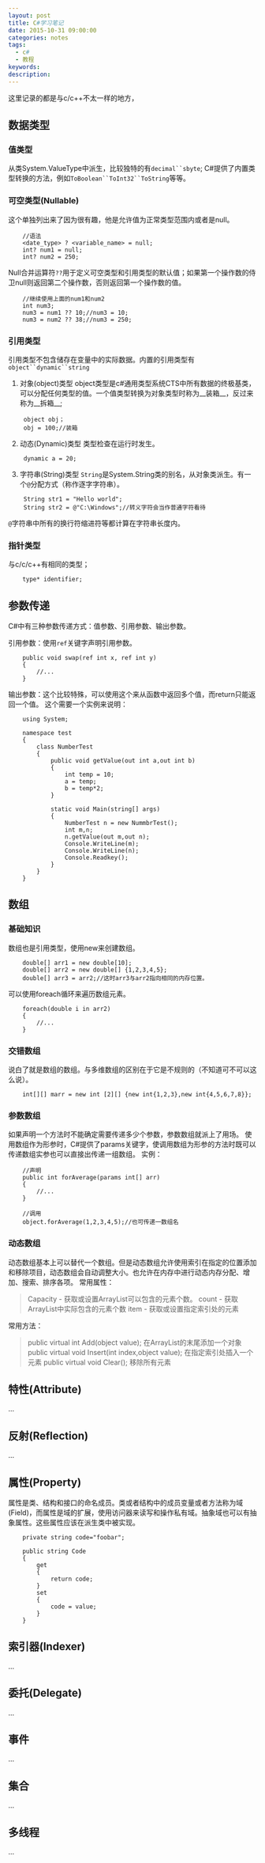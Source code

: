 ```yaml
---
layout: post
title: C#学习笔记
date: 2015-10-31 09:00:00
categories: notes
tags:
  - c#
  - 教程
keywords:
description:
---
```


这里记录的都是与c/c++不太一样的地方，

## 数据类型

### 值类型

从类System.ValueType中派生，比较独特的有`decimal``sbyte`;
C#提供了内置类型转换的方法，例如`ToBoolean``ToInt32``ToString`等等。

### 可空类型(Nullable)

这个单独列出来了因为很有趣，他是允许值为正常类型范围内或者是null。

		//语法
		<date_type> ? <variable_name> = null;
		int? num1 = null;
		int? num2 = 250;

<!-- more -->

Null合并运算符`??`用于定义可空类型和引用类型的默认值；如果第一个操作数的侍卫null则返回第二个操作数，否则返回第一个操作数的值。

		//继续使用上面的num1和num2
		int num3;
		num3 = num1 ?? 10;//num3 = 10;
		num3 = num2 ?? 38;//num3 = 250;

### 引用类型

引用类型不包含储存在变量中的实际数据。内置的引用类型有`object``dynamic``string`

1. 对象(object)类型
object类型是c#通用类型系统CTS中所有数据的终极基类，可以分配任何类型的值。一个值类型转换为对象类型时称为__装箱__，反过来称为__拆箱__;

		object obj；
		obj = 100;//装箱

2. 动态(Dynamic)类型
类型检查在运行时发生。

		dynamic a = 20;

3. 字符串(String)类型
`String`是System.String类的别名，从对象类派生。有一个`@`分配方式（称作逐字字符串）。

		String str1 = "Hello world";
		String str2 = @"C:\Windows";//转义字符会当作普通字符看待

`@`字符串中所有的换行符缩进符等都计算在字符串长度内。


### 指针类型

与c/c/c++有相同的类型；

		type* identifier;


## 参数传递

C#中有三种参数传递方式：值参数、引用参数、输出参数。

引用参数：使用`ref`关键字声明引用参数。

		public void swap(ref int x, ref int y)
		{
			//...
		}

输出参数：这个比较特殊，可以使用这个来从函数中返回多个值，而return只能返回一个值。
这个需要一个实例来说明：

		using System;

		namespace test
		{
			class NumberTest
			{
				public void getValue(out int a,out int b)
				{
					int temp = 10;
					a = temp;
					b = temp*2;
				}

				static void Main(string[] args)
				{
					NumberTest n = new NummbrTest();
					int m,n;
					n.getValue(out m,out n);
					Console.WriteLine(m);
					Console.WriteLine(n);
					Console.Readkey();
				}
			}
		}


## 数组

### 基础知识

数组也是引用类型，使用new来创建数组。

		double[] arr1 = new double[10];
		double[] arr2 = new double[] {1,2,3,4,5};
		double[] arr3 = arr2;//这时arr3与arr2指向相同的内存位置。

可以使用foreach循环来遍历数组元素。

		foreach(double i in arr2)
		{
			//...
		}

### 交错数组

说白了就是数组的数组。与多维数组的区别在于它是不规则的（不知道可不可以这么说）。

		int[][] marr = new int [2][] {new int{1,2,3},new int{4,5,6,7,8}};

### 参数数组

如果声明一个方法时不能确定需要传递多少个参数，参数数组就派上了用场。
使用数组作为形参时，C#提供了params关键字，使调用数组为形参的方法时既可以传递数组实参也可以直接出传递一组数组。
实例：

		//声明
		public int forAverage(params int[] arr)
		{
			//...
		}

		//调用
		object.forAverage(1,2,3,4,5);//也可传递一数组名

### 动态数组

动态数组基本上可以替代一个数组。但是动态数组允许使用索引在指定的位置添加和移除项目，动态数组会自动调整大小。也允许在内存中进行动态内存分配、增加、搜索、排序各项。
常用属性：

>Capacity - 获取或设置ArrayList可以包含的元素个数。
>count - 获取ArrayList中实际包含的元素个数
>item - 获取或设置指定索引处的元素

常用方法：

>public virtual int Add(object value); 在ArrayList的末尾添加一个对象
>public virtual void Insert(int index,object value); 在指定索引处插入一个元素
>public virtual void Clear(); 移除所有元素


## 特性(Attribute)

...

## 反射(Reflection)

...

## 属性(Property)

属性是类、结构和接口的命名成员。类或者结构中的成员变量或者方法称为域(Field)，而属性是域的扩展，使用访问器来读写和操作私有域。抽象域也可以有抽象属性。这些属性应该在派生类中被实现。

		private string code="foobar";

		public string Code
		{
			get
			{
				return code;
			}
			set
			{
				code = value;
			}
		}


## 索引器(Indexer)

...

## 委托(Delegate)

...

## 事件

...

## 集合

...

## 多线程

...
<!--stackedit_data:
eyJoaXN0b3J5IjpbODcwOTI1NDE2LC0xNDU4NjU4MjQyXX0=
-->